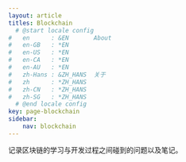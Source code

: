 ```yaml
---
layout: article
titles: Blockchain
  # @start locale config
#   en      : &EN       About
#   en-GB   : *EN
#   en-US   : *EN
#   en-CA   : *EN
#   en-AU   : *EN
#   zh-Hans : &ZH_HANS  关于
#   zh      : *ZH_HANS
#   zh-CN   : *ZH_HANS
#   zh-SG   : *ZH_HANS
  # @end locale config
key: page-blockchain
sidebar:
    nav: blockchain
---
```


记录区块链的学习与开发过程之间碰到的问题以及笔记。
